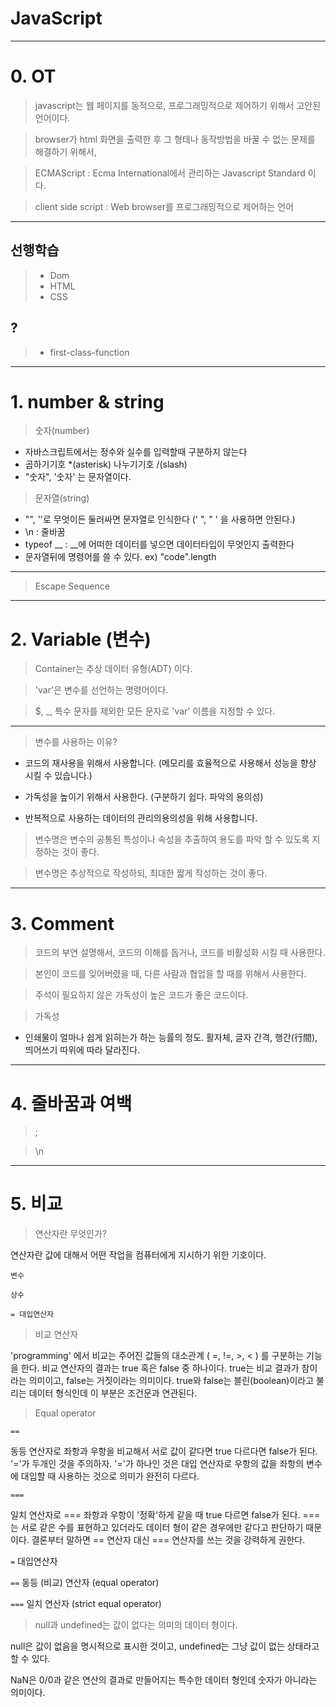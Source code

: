 # JavaScript

---

# 0. OT
>javascript는 웹 페이지를 동적으로, 프로그래밍적으로 제어하기 위해서 고안된 언어이다.

>browser가 html 화면을 출력한 후 그 형태나 동작방법을 바꿀 수 없는 문제를 해결하기 위해서, 

>ECMAScript : Ecma International에서 관리하는 Javascript Standard 이다.

> client side script : Web browser를 프로그래밍적으로 제어하는 언어

---
## 선행학습
>- Dom
>- HTML
>- CSS

## ?
>- first-class-function
---

# 1. number & string

>숫자(number)
- 자바스크립트에서는 정수와 실수를 입력할때 구분하지 않는다
- 곱하기기호 *(asterisk) 나누기기호 /(slash)
- "숫자", '숫자' 는 문자열이다.

>문자열(string)
- "", ''로 무엇이든 둘러싸면 문자열로 인식한다 (' ", " ' 을 사용하면 안된다.)
- \n : 줄바꿈
- typeof __ : __에 어떠한 데이터를 넣으면 데이터타입이 무엇인지 출력한다
- 문자열뒤에 명령어를 쓸 수 있다. ex) "code".length

---

>Escape Sequence

---

# 2. Variable (변수)

>Container는 추상 데이터 유형(ADT) 이다.

> 'var'은 변수를 선언하는 명령어이다.

> $, _, 특수 문자를 제외한 모든 문자로 'var' 이름을 지정할 수 있다.

---

>변수를 사용하는 이유?
- 코드의 재사용을 위해서 사용합니다. (메모리를 효율적으로 사용해서 성능을 향상 시킬 수 있습니다.)

- 가독성을 높이기 위해서 사용한다. (구분하기 쉽다. 파악의 용의성)

- 반복적으로 사용하는 데이터의 관리의용의성을 위해 사용합니다.

>변수명은 변수의 공통된 특성이나 속성을 추출하여 용도를 파악 할 수 있도록 지정하는 것이 좋다.

>변수명은 추상적으로 작성하되, 최대한 짧게 작성하는 것이 좋다.

---

# 3. Comment

>코드의 부연 설명해서, 코드의 이해를 돕거나, 코드를 비활성화 시킬 때 사용한다.

>본인이 코드를 잊어버렸을 때, 다른 사람과 협업을 할 때를 위해서 사용한다.

>주석이 필요하지 않은 가독성이 높은 코드가 좋은 코드이다.

>가독성
- 인쇄물이 얼마나 쉽게 읽히는가 하는 능률의 정도. 활자체, 글자 간격, 행간(行間), 띄어쓰기 따위에 따라 달라진다.
---

# 4. 줄바꿈과 여백 

> ;

> \n

---

# 5. 비교

> 연산자란 무엇인가?

연산자란 값에 대해서 어떤 작업을 컴퓨터에게 지시하기 위한 기호이다. 	

`변수`

`상수`

`= 대입연산자`

> 비교 연산자

'programming' 에서 비교는 주어진 값들의 대소관계  ( =, !=, >, < ) 를 구분하는 기능을 한다. 비교 연산자의 결과는 true 혹은 false 중 하나이다. true는 비교 결과가 참이라는 의미이고, false는 거짓이라는 의미이다. true와 false는 블린(boolean)이라고 불리는 데이터 형식인데 이 부분은 조건문과 연관된다. 

> Equal operator

`==`

동등 연산자로 좌항과 우항을 비교해서 서로 값이 같다면 true 다르다면 false가 된다. '='가 두개인 것을 주의하자. '='가 하나인 것은 대입 연산자로 우항의 값을 좌항의 변수에 대입할 때 사용하는 것으로 의미가 완전히 다르다.

`===`

일치 연산자로 === 좌항과 우항이 '정확'하게 같을 때 true 다르면 false가 된다. ===는 서로 같은 수를 표현하고 있더라도 데이터 형이 같은 경우에만 같다고 판단하기 때문이다. 결론부터 말하면 == 연산자 대신 === 연산자를 쓰는 것을 강력하게 권한다.



`=` 대입연산자

`==` 동등 (비교) 연산자 (equal operator)

`===` 일치 연산자 (strict equal operator)



> null과 undefined는 값이 없다는 의미의 데이터 형이다. 

null은 값이 없음을 명시적으로 표시한 것이고, undefined는 그냥 값이 없는 상태라고 할 수 있다.

NaN은 0/0과 같은 연산의 결과로 만들어지는 특수한 데이터 형인데 숫자가 아니라는 의미이다.

